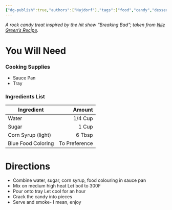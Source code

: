 ```yaml
---
{"dg-publish":true,"authors":["Najdorf"],"tags":["food","candy","dessert","recipe"],"dg-note-icon":null,"permalink":"/recipe-book/desserts/blue-crystal-candy/","dgPassFrontmatter":true,"noteIcon":null,"created":"2024-09-20T11:17:09.759-04:00","updated":"2024-09-20T11:24:16.597-04:00"}
---
```



*A rock candy treat inspired by the hit show “Breaking Bad”; taken from [Nile Green’s Recipe](https://www.youtube.com/watch?v=B2FXNgkdawE).*

# You Will Need


### Cooking Supplies

* Sauce Pan
* Tray
### Ingredients List

| **Ingredient**     |    **Amount** |
| ------------------ | ------------: |
| Water              |       1/4 Cup |
| Sugar              |         1 Cup |
| Corn Syrup (light) |        6 Tbsp |
| Blue Food Coloring | To Preference |

# Directions

* Combine water, sugar, corn syrup, food colouring in sauce pan
* Mix on medium high heat Let boil to 300F
* Pour onto tray Let cool for an hour
* Crack the candy into pieces
* Serve and smoke- I mean, enjoy